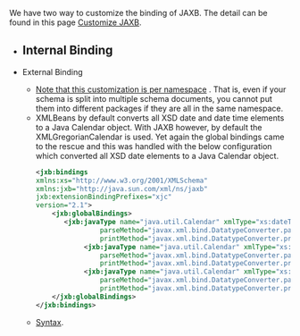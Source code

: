 We have two way to customize the binding of JAXB. The detail can be found in this page [Customize JAXB](https://docs.oracle.com/javase/tutorial/jaxb/intro/custom.html).

- Internal Binding <br/>
    - 

- External Binding
    - [Note that this customization is per namespace](https://javaee.github.io/jaxb-v2/doc/user-guide/ch03.html#customization-of-schema-compilation-customizing-java-packages) . That is, even if your schema is split into multiple schema documents, you cannot put them into different packages if they are all in the same namespace.
    - XMLBeans by default converts all XSD date and date time elements to a Java Calendar object. With JAXB however, by default the XMLGregorianCalendar is used. Yet again the global bindings came to the rescue and this was handled with the below configuration which converted all XSD date elements to a Java Calendar object.
        ``` xml
        <jxb:bindings 
        xmlns:xs="http://www.w3.org/2001/XMLSchema"
        xmlns:jxb="http://java.sun.com/xml/ns/jaxb"
        jxb:extensionBindingPrefixes="xjc"
        version="2.1">
            <jxb:globalBindings>
               <jxb:javaType name="java.util.Calendar" xmlType="xs:dateTime"
                        parseMethod="javax.xml.bind.DatatypeConverter.parseDateTime"
                        printMethod="javax.xml.bind.DatatypeConverter.printDateTime"/>
                    <jxb:javaType name="java.util.Calendar" xmlType="xs:date"
                        parseMethod="javax.xml.bind.DatatypeConverter.parseDate"
                        printMethod="javax.xml.bind.DatatypeConverter.printDate"/>
                    <jxb:javaType name="java.util.Calendar" xmlType="xs:time"
                        parseMethod="javax.xml.bind.DatatypeConverter.parseTime"
                        printMethod="javax.xml.bind.DatatypeConverter.printTime"/>
            </jxb:globalBindings>
        </jxb:bindings>
        ```
    - [Syntax](https://docs.oracle.com/javase/tutorial/jaxb/intro/custom.html#bnbcm).